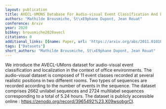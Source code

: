 ```yaml
---
layout: publication
title: AVECL-UMONS Database For Audio-visual Event Classification And Localization
authors: "Mathilde Brousmiche, St\xE9phane Dupont, Jean Rouat"
conference: Arxiv
year: 2020
bibkey: brousmiche2020avecl
citations: 0
additional_links: [{name: Paper, url: 'https://arxiv.org/abs/2011.01018'}]
tags: ["Datasets"]
short_authors: "Mathilde Brousmiche, St\xE9phane Dupont, Jean Rouat"
---
```

We introduce the AVECL-UMons dataset for audio-visual event classification
and localization in the context of office environments. The audio-visual
dataset is composed of 11 event classes recorded at several realistic positions
in two different rooms. Two types of sequences are recorded according to the
number of events in the sequence. The dataset comprises 2662 unilabel sequences
and 2724 multilabel sequences corresponding to a total of 5.24 hours. The
dataset is publicly accessible online :
https://zenodo.org/record/3965492%23.X09wsobgrCI.